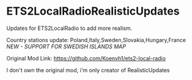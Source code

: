 # ETS2LocalRadioRealisticUpdates
Updates for ETS2LocalRadio to add more realism. 
 
Country stations update: Poland,Italy,Sweden,Slovakia,Hungary,France
*NEW - SUPPORT FOR SWEDISH ISLANDS MAP*


Original Mod Link: https://github.com/Koenvh1/ets2-local-radio

I don't own the original mod, i'm only creator of RealisticUpdates 

